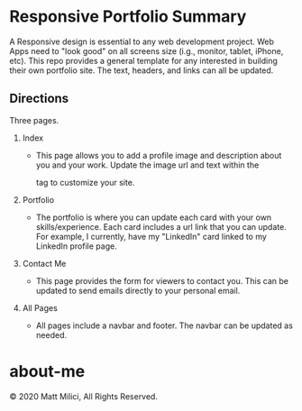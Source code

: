 # Responsive Portfolio Summary

A Responsive design is essential to any web development project. Web Apps need to "look good" on all screens size (i.g., monitor, tablet, iPhone, etc). This repo provides a general template for any interested in building their own portfolio site. The text, headers, and links can all be updated.

## Directions

Three pages.

1. Index

   - This page allows you to add a profile image and description about you and your work. Update the image url and text within the <p> tag to customize your site.

2. Portfolio

   - The portfolio is where you can update each card with your own skills/experience. Each card includes a url link that you can update. For example, I currently, have my "LinkedIn" card linked to my LinkedIn profile page.

3. Contact Me

   - This page provides the form for viewers to contact you. This can be updated to send emails directly to your personal email.

4. All Pages
   - All pages include a navbar and footer. The navbar can be updated as needed.

# about-me

© 2020 Matt Milici, All Rights Reserved.
